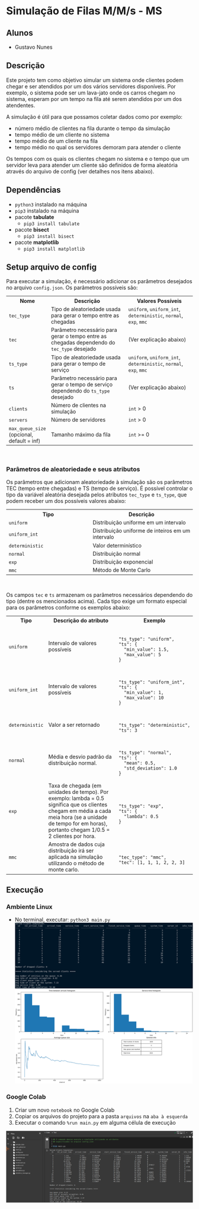 # Simulação de Filas M/M/s - MS

## Alunos
- Gustavo Nunes

## Descrição

Este projeto tem como objetivo simular um sistema onde clientes podem chegar e ser atendidos por um dos vários servidores disponíveis. Por exemplo, o sistema pode ser um lava-jato onde os carros chegam no sistema, esperam por um tempo na fila até serem atendidos por um dos atendentes.

A simulação é útil para que possamos coletar dados como por exemplo:

- número médio de clientes na fila durante o tempo da simulação
- tempo médio de um cliente no sistema
- tempo médio de um cliente na fila
- tempo médio no qual os servidores demoram para atender o cliente

Os tempos com os quais os clientes chegam no sistema e o tempo que um servidor leva para atender um cliente são definidos de forma aleatória através do arquivo de config (ver detalhes nos itens abaixo).

## Dependências
- `python3` instalado na máquina
- `pip3` instalado na máquina
- pacote **tabulate**
  - `pip3 install tabulate`
- pacote **bisect**
  - `pip3 install bisect`
- pacote **matplotlib**
  - `pip3 install matplotlib`

## Setup arquivo de config

Para executar a simulação, é necessário adicionar os parâmetros desejados no arquivo `config.json`. Os parâmetros possíveis são:

<table>
<tr>
  <th>Nome</th>
  <th style="width: 55%">Descrição</th>
  <th style="width: 55%">Valores Possíveis</th>
</tr>

<tr>

<td><code>tec_type</code></td>
<td>Tipo de aleatoriedade usada para gerar o tempo entre as chegadas</td>
<td>
  <code>uniform</code>, <code>uniform_int</code>, <code>deterministic</code>, <code>normal</code>, <code>exp</code>, <code>mmc</code>
</td>
</tr>

<td><code>tec</code></td>
<td>Parâmetro necessário para gerar o tempo entre as chegadas dependendo do <code>tec_type</code> desejado</td>
<td>
  (Ver explicação abaixo)
</td>
</tr>

<td><code>ts_type</code></td>
<td>Tipo de aleatoriedade usada para gerar o tempo de serviço</td>
<td>
  <code>uniform</code>, <code>uniform_int</code>, <code>deterministic</code>, <code>normal</code>, <code>exp</code>, <code>mmc</code>
</td>
</tr>

<td><code>ts</code></td>
<td>Parâmetro necessário para gerar o tempo de serviço dependendo do <code>ts_type</code> desejado</td>
<td>
  (Ver explicação abaixo)
</td>
</tr>

<td><code>clients</code></td>
<td>Número de clientes na simulação</td>
<td>
  <code>int</code> > 0
</td>
</tr>

</tr>

<td><code>servers</code></td>
<td>Número de servidores</td>
<td>
  <code>int</code> > 0
</td>
</tr>

<td><code>max_queue_size</code> (opcional, default = inf)</td>
<td>Tamanho máximo da fila</td>
<td>
  <code>int</code> >= 0
</td>
</tr>
</table><br>

### Parâmetros de aleatoriedade e seus atributos

Os parâmetros que adicionam aleatoriedade à simulação são os parâmetros TEC (tempo entre chegadas) e TS (tempo de serviço). É possível controlar o tipo da variável aleatória desejada pelos atributos `tec_type` e `ts_type`, que podem receber um dos possíveis valores abaixo:

<table>
<tr>
  <th>Tipo</th>
  <th style="width: 55%">Descrição</th>
</tr>

<tr>

<td><code>uniform</code></td>
<td>Distribuição uniforme em um intervalo</td>
</tr>

<td><code>uniform_int</code></td>
<td>Distribuição uniforme de inteiros em um intervalo</td>
</tr>

<td><code>deterministic</code></td>
<td>Valor determinístico</td>
</tr>

<td><code>normal</code></td>
<td>Distribuição normal</td>
</tr>

<td><code>exp</code></td>
<td>Distribuição exponencial</td>
</tr>

<td><code>mmc</code></td>
<td>Método de Monte Carlo</td>
</tr>

</table><br>



Os campos `tec` e `ts` armazenam os parâmetros necessários dependendo do tipo (dentre os mencionados acima). Cada tipo exige um formato especial para os parâmetros conforme os exemplos abaixo:

<table>
<tr>
  <th>Tipo</th>
  <th style="width: 55%">Descrição do atributo</th>
  <th>Exemplo</th>
</tr>

<tr>

<td><code>uniform</code></td>
<td style="width: 55%">Intervalo de valores possíveis</td>
<td><code>
<pre>
"ts_type": "uniform",
"ts": {
  "min_value": 1.5, 
  "max_value": 5
}
</pre></code>
</td></tr>

<td><code>uniform_int</code></td>
<td style="width: 55%">Intervalo de valores possíveis</td>
<td><code>
<pre>
"ts_type": "uniform_int",
"ts": {
  "min_value": 1, 
  "max_value": 10
}
</pre></code>
</td></tr>

<td><code>deterministic</code></td>
<td style="width: 55%">Valor a ser retornado</td>
<td><code>
<pre>
"ts_type": "deterministic",
"ts": 3
</pre></code>
</td></tr>

<td><code>normal</code></td>
<td style="width: 55%">Média e desvio padrão da distribuição normal. </td>
<td><code>
<pre>
"ts_type": "normal",
"ts": {
  "mean": 0.5,
  "std_deviation": 1.0
}
</pre></code>
</td></tr>

<td><code>exp</code></td>
<td style="width: 55%">Taxa de chegada (em unidades de tempo). Por exemplo: lambda = 0.5 significa que os clientes chegam em média a cada meia hora (se a unidade de tempo for em horas), portanto chegam 1/0.5 = 2 clientes por hora. </td>
<td><code>
<pre>
"ts_type": "exp",
"ts": {
  "lambda": 0.5 
}
</pre></code>
</td></tr>

<td><code>mmc</code></td>
<td style="width: 55%">Amostra de dados cuja distribuição irá ser aplicada na simulação utilizando o método de monte carlo.

</td>
<td><code>
<pre>
"tec_type": "mmc",
"tec": [1, 1, 1, 2, 2, 3]
</pre></code>
</td></tr>

</table>

## Execução

### Ambiente Linux

- No terminal, executar: `python3 main.py`
![Alt text](images/linux_screenshot.png?raw=true "Exemplo de execução no ambiente Linux")
![Alt text](images/plot_example.png?raw=true "Exemplo de execução no ambiente Linux")

### Google Colab

1) Criar um novo `notebook` no Google Colab
2) Copiar os arquivos do projeto para a pasta `arquivos` na `aba à esquerda`
3) Executar o comando `%run main.py` em alguma célula de execução

![Alt text](images/colab_screenshot.png?raw=true "Exemplo de execução no ambiente Google Colab")